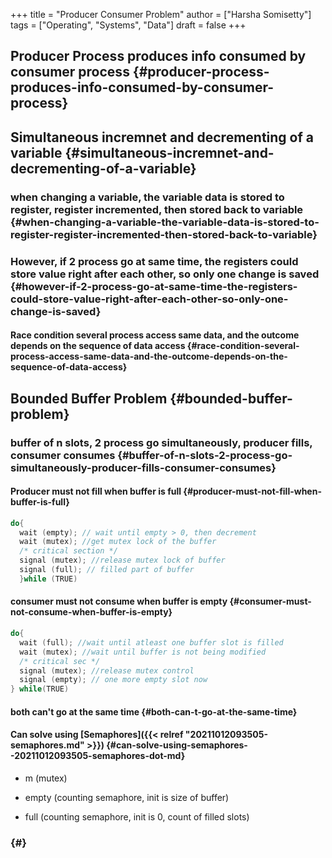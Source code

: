+++
title = "Producer Consumer Problem"
author = ["Harsha Somisetty"]
tags = ["Operating", "Systems", "Data"]
draft = false
+++

## Producer Process produces info consumed by consumer process {#producer-process-produces-info-consumed-by-consumer-process}


## Simultaneous incremnet and decrementing of a variable {#simultaneous-incremnet-and-decrementing-of-a-variable}


### when changing a variable, the variable data is stored to register, register incremented, then stored back to variable {#when-changing-a-variable-the-variable-data-is-stored-to-register-register-incremented-then-stored-back-to-variable}


### However, if 2 process go at same time, the registers could store value right after each other, so only one change is saved {#however-if-2-process-go-at-same-time-the-registers-could-store-value-right-after-each-other-so-only-one-change-is-saved}


#### **Race condition** several process access same data, and the outcome depends on the sequence of data access {#race-condition-several-process-access-same-data-and-the-outcome-depends-on-the-sequence-of-data-access}


## Bounded Buffer Problem {#bounded-buffer-problem}


### buffer of n slots, 2 process go simultaneously, producer fills, consumer consumes {#buffer-of-n-slots-2-process-go-simultaneously-producer-fills-consumer-consumes}


#### Producer must not fill when buffer is full {#producer-must-not-fill-when-buffer-is-full}

```c
do{
  wait (empty); // wait until empty > 0, then decrement
  wait (mutex); //get mutex lock of the buffer
  /* critical section */
  signal (mutex); //release mutex lock of buffer
  signal (full); // filled part of buffer
  }while (TRUE)
```


#### consumer must not consume when buffer is empty {#consumer-must-not-consume-when-buffer-is-empty}

```C
do{
  wait (full); //wait until atleast one buffer slot is filled
  wait (mutex); //wait until buffer is not being modified
  /* critical sec */
  signal (mutex); //release mutex control
  signal (empty); // one more empty slot now
} while(TRUE)
```


#### both can't go at the same time {#both-can-t-go-at-the-same-time}


#### Can solve using [Semaphores]({{< relref "20211012093505-semaphores.md" >}}) {#can-solve-using-semaphores--20211012093505-semaphores-dot-md}

<!--list-separator-->

-  m (mutex)

<!--list-separator-->

-  empty (counting semaphore, init is size of buffer)

<!--list-separator-->

-  full (counting semaphore, init is 0, count of filled slots)


###  {#}